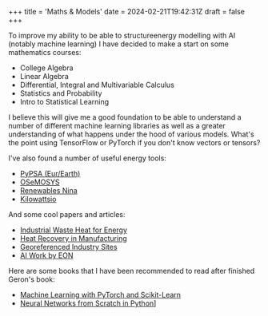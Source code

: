+++
title = 'Maths & Models'
date = 2024-02-21T19:42:31Z
draft = false
+++

To improve my ability to be able to structureenergy modelling with AI (notably machine learning) I have decided to make a start on some mathematics courses:

* College Algebra
* Linear Algebra
* Differential, Integral and Multivariable Calculus
* Statistics and Probability
* Intro to Statistical Learning 

I believe this will give me a good foundation to be able to understand a number of different machine learning libraries as well as a greater understanding of what happens under the hood of various models. What's the point using TensorFlow or PyTorch if you don't know vectors or tensors? 

I've also found a number of useful energy tools:

* [PyPSA (Eur/Earth)](https://pypsa-meets-earth.github.io/)
* [OSeMOSYS](http://www.osemosys.org/get-started.html)
* [Renewables Nina](https://www.renewables.ninja/)
* [Kilowattsio](https://www.kilowatts.io/)

And some cool papers and articles:

* [Industrial Waste Heat for Energy](https://www.dexma.com/blog-en/use-residual-heat-as-energy-source-in-industry/)
* [Heat Recovery in Manufacturing](https://researchportal.bath.ac.uk/en/publications/heat-recovery-opportunities-in-uk-manufacturing)
* [Georeferenced Industry Sites](https://zenodo.org/records/4687147#.YvOaxhxBy5c)
* [AI Work by EON](https://www.eon.com/en/new-energy/digitization/artificial-intelligence.html)

Here are some books that I have been recommended to read after finished Geron's book:

* [Machine Learning with PyTorch and Scikit-Learn](https://sebastianraschka.com/blog/2022/ml-pytorch-book.html)
* [Neural Networks from Scratch in Python](https://nnfs.io/)]




